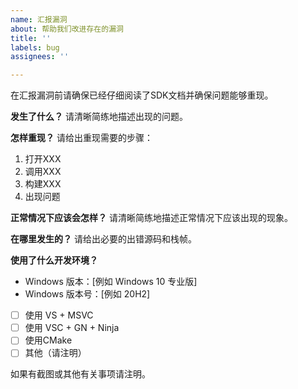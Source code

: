 ```yaml
---
name: 汇报漏洞
about: 帮助我们改进存在的漏洞
title: ''
labels: bug
assignees: ''

---
```


在汇报漏洞前请确保已经仔细阅读了SDK文档并确保问题能够重现。

**发生了什么？**
请清晰简练地描述出现的问题。

**怎样重现？**
请给出重现需要的步骤：
1. 打开XXX
2. 调用XXX
3. 构建XXX
4. 出现问题

**正常情况下应该会怎样？**
请清晰简练地描述正常情况下应该出现的现象。

**在哪里发生的？**
请给出必要的出错源码和栈帧。

**使用了什么开发环境？**
 - Windows 版本：[例如 Windows 10 专业版]
 - Windows 版本号：[例如 20H2]
 - [ ] 使用 VS + MSVC
 - [ ] 使用 VSC + GN + Ninja
 - [ ] 使用CMake
 - [ ] 其他（请注明）

如果有截图或其他有关事项请注明。
